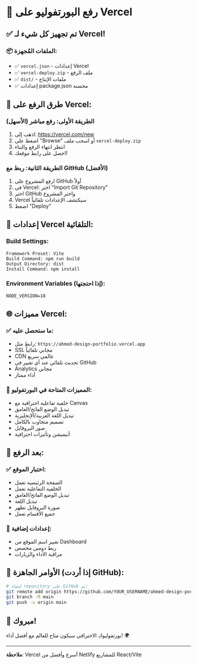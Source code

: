 # 🚀 رفع البورتفوليو على Vercel

## ✅ تم تجهيز كل شيء لـ Vercel!

### 📦 الملفات المُجهزة:
- ✅ `vercel.json` - إعدادات Vercel
- ✅ `vercel-deploy.zip` - ملف الرفع
- ✅ `dist/` - ملفات الإنتاج
- ✅ إعدادات package.json محسنة

## 🎯 طرق الرفع على Vercel:

### الطريقة الأولى: رفع مباشر (الأسهل)
1. اذهب إلى: https://vercel.com/new
2. اضغط على "Browse" أو اسحب ملف `vercel-deploy.zip`
3. انتظر انتهاء الرفع والبناء
4. احصل على رابط موقعك!

### الطريقة الثانية: ربط مع GitHub (الأفضل)
1. ارفع المشروع على GitHub أولاً
2. في Vercel: اختر "Import Git Repository"
3. اختر GitHub واختر المشروع
4. Vercel سيكتشف الإعدادات تلقائياً
5. اضغط "Deploy"

## 🔧 إعدادات Vercel التلقائية:

### Build Settings:
```
Framework Preset: Vite
Build Command: npm run build
Output Directory: dist
Install Command: npm install
```

### Environment Variables (إذا احتجتها):
```
NODE_VERSION=18
```

## 🌐 مميزات Vercel:

### ✅ ما ستحصل عليه:
- رابط مثل: `https://ahmed-design-portfolio.vercel.app`
- SSL مجاني تلقائياً
- CDN عالمي سريع
- تحديث تلقائي عند أي تغيير في GitHub
- Analytics مجاني
- أداء ممتاز

### 🎨 المميزات المتاحة في البورتفوليو:
- خلفية تفاعلية احترافية مع Canvas
- تبديل الوضع الفاتح/الغامق
- تبديل اللغة العربية/الإنجليزية
- تصميم متجاوب بالكامل
- صور البروفايل
- أنيميشن وتأثيرات احترافية

## 📱 بعد الرفع:

### ✅ اختبار الموقع:
- الصفحة الرئيسية تعمل
- الخلفية التفاعلية تعمل
- تبديل الوضع الفاتح/الغامق
- تبديل اللغة
- صورة البروفايل تظهر
- جميع الأقسام تعمل

### 🔧 إعدادات إضافية:
- تغيير اسم الموقع من Dashboard
- ربط دومين مخصص
- مراقبة الأداء والزيارات

## 🎯 الأوامر الجاهزة (إذا أردت GitHub):

```bash
# إنشاء repository على GitHub ثم:
git remote add origin https://github.com/YOUR_USERNAME/ahmed-design-portfolio.git
git branch -M main
git push -u origin main
```

## 🎉 مبروك!
بورتفوليوك الاحترافي سيكون متاح للعالم مع أفضل أداء! 🌍

---

**ملاحظة**: Vercel أسرع وأفضل من Netlify للمشاريع React/Vite
